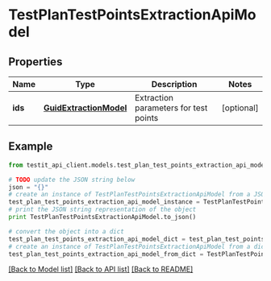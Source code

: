 # TestPlanTestPointsExtractionApiModel


## Properties
Name | Type | Description | Notes
------------ | ------------- | ------------- | -------------
**ids** | [**GuidExtractionModel**](GuidExtractionModel.md) | Extraction parameters for test points | [optional] 

## Example

```python
from testit_api_client.models.test_plan_test_points_extraction_api_model import TestPlanTestPointsExtractionApiModel

# TODO update the JSON string below
json = "{}"
# create an instance of TestPlanTestPointsExtractionApiModel from a JSON string
test_plan_test_points_extraction_api_model_instance = TestPlanTestPointsExtractionApiModel.from_json(json)
# print the JSON string representation of the object
print TestPlanTestPointsExtractionApiModel.to_json()

# convert the object into a dict
test_plan_test_points_extraction_api_model_dict = test_plan_test_points_extraction_api_model_instance.to_dict()
# create an instance of TestPlanTestPointsExtractionApiModel from a dict
test_plan_test_points_extraction_api_model_from_dict = TestPlanTestPointsExtractionApiModel.from_dict(test_plan_test_points_extraction_api_model_dict)
```
[[Back to Model list]](../README.md#documentation-for-models) [[Back to API list]](../README.md#documentation-for-api-endpoints) [[Back to README]](../README.md)


